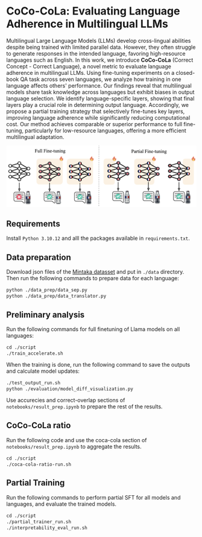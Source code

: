 # CoCo-CoLa: Evaluating Language Adherence in Multilingual LLMs  
Multilingual Large Language Models (LLMs) develop cross-lingual abilities despite being trained with limited parallel data. However, they often struggle to generate responses in the intended language, favoring high-resource languages such as English. In this work, we introduce **CoCo-CoLa** (Correct Concept - Correct Language), a novel metric to evaluate language adherence in multilingual LLMs. Using fine-tuning experiments on a closed-book QA task across seven languages, we analyze how training in one language affects others' performance. Our findings reveal that multilingual models share task knowledge across languages but exhibit biases in output language selection. We identify language-specific layers, showing that final layers play a crucial role in determining output language. Accordingly, we propose a partial training strategy that selectively fine-tunes key layers, improving language adherence while significantly reducing computational cost. Our method achieves comparable or superior performance to full fine-tuning, particularly for low-resource languages, offering a more efficient multilingual adaptation.
<p align="center">
  <img src="./images/main_plot_2.png"/>
</p>   

## Requirements  
Install ```Python 3.10.12``` and alll the packages available in ```requirements.txt```.  

## Data preparation  
Download json files of the [Mintaka datasset](https://huggingface.co/datasets/jinaai/mintakaqa) and put in ```./data``` directory. Then run the following commands to prepare data for each language:  
```
python ./data_prep/data_sep.py
python ./data_prep/data_translator.py
```

## Preliminary analysis  
Run the following commands for full finetuning of Llama models on all languages:  
```
cd ./script
./train_accelerate.sh
```
When the training is done, run the following command to save the outputs and calculate model updates:  
```
./test_output_run.sh
python ./evaluation/model_diff_visualization.py
```
Use accurecies and correct-overlap sections of ```notebooks/result_prep.ipynb``` to prepare the rest of the results.  

## CoCo-CoLa ratio  
Run the following code and use the coca-cola section of ```notebooks/result_prep.ipynb``` to aggregate the results.
```
cd ./script
./coca-cola-ratio-run.sh
```   

## Partial Training  
Run the following commands to perform partial SFT for all models and languages, and evaluate the trained models.  
```
cd ./script
./partial_trainer_run.sh
./interpretability_eval_run.sh
```
